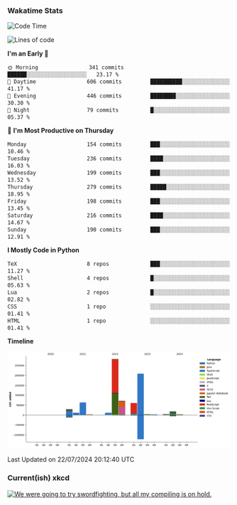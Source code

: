 ### Wakatime Stats
<!--START_SECTION:waka-->
![Code Time](http://img.shields.io/badge/Code%20Time-2%2C766%20hrs%2016%20mins-blue)

![Lines of code](https://img.shields.io/badge/From%20Hello%20World%20I%27ve%20Written-768.0%20thousand%20lines%20of%20code-blue)

**I'm an Early 🐤** 

```text
🌞 Morning                341 commits         ██████░░░░░░░░░░░░░░░░░░░   23.17 % 
🌆 Daytime                606 commits         ██████████░░░░░░░░░░░░░░░   41.17 % 
🌃 Evening                446 commits         ████████░░░░░░░░░░░░░░░░░   30.30 % 
🌙 Night                  79 commits          █░░░░░░░░░░░░░░░░░░░░░░░░   05.37 % 
```
📅 **I'm Most Productive on Thursday** 

```text
Monday                   154 commits         ███░░░░░░░░░░░░░░░░░░░░░░   10.46 % 
Tuesday                  236 commits         ████░░░░░░░░░░░░░░░░░░░░░   16.03 % 
Wednesday                199 commits         ███░░░░░░░░░░░░░░░░░░░░░░   13.52 % 
Thursday                 279 commits         █████░░░░░░░░░░░░░░░░░░░░   18.95 % 
Friday                   198 commits         ███░░░░░░░░░░░░░░░░░░░░░░   13.45 % 
Saturday                 216 commits         ████░░░░░░░░░░░░░░░░░░░░░   14.67 % 
Sunday                   190 commits         ███░░░░░░░░░░░░░░░░░░░░░░   12.91 % 
```


**I Mostly Code in Python** 

```text
TeX                      8 repos             ███░░░░░░░░░░░░░░░░░░░░░░   11.27 % 
Shell                    4 repos             █░░░░░░░░░░░░░░░░░░░░░░░░   05.63 % 
Lua                      2 repos             █░░░░░░░░░░░░░░░░░░░░░░░░   02.82 % 
CSS                      1 repo              ░░░░░░░░░░░░░░░░░░░░░░░░░   01.41 % 
HTML                     1 repo              ░░░░░░░░░░░░░░░░░░░░░░░░░   01.41 % 
```



**Timeline**

![Lines of Code chart](https://raw.githubusercontent.com/joshuajeschek/joshuajeschek/main/assets/bar_graph.png)


 Last Updated on 22/07/2024 20:12:40 UTC
<!--END_SECTION:waka-->

### Current(ish) xkcd
<a id="xkcd-a" title="We were going to try swordfighting, but all my compiling is on hold." href="https://www.xkcd.com" target="_blank">
        <img align="center" id="xkcd-img" src="https://imgs.xkcd.com/comics/crowdstrike.png" alt="We were going to try swordfighting, but all my compiling is on hold." height=300 />
</a>
